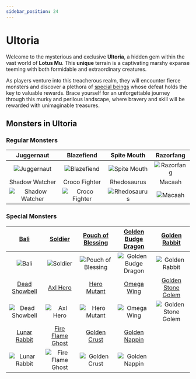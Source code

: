 ```yaml
---
sidebar_position: 24
---
```


# Ultoria

Welcome to the mysterious and exclusive **Ultoria**, a hidden gem within the vast world of **Lotus Mu**. This **unique** terrain is a captivating marshy expanse teeming with both formidable and extraordinary creatures.

As players venture into this treacherous realm, they will encounter fierce monsters and discover a plethora of [special beings](/category/others) whose defeat holds the key to valuable rewards. Brace yourself for an unforgettable journey through this murky and perilous landscape, where bravery and skill will be rewarded with unimaginable treasures.

## Monsters in Ultoria

### Regular Monsters

|                         Juggernaut                          |                        Blazefiend                         |                      Spite Mouth                      |                     Razorfang                     |
| :---------------------------------------------------------: | :-------------------------------------------------------: | :---------------------------------------------------: | :-----------------------------------------------: |
|     ![Juggernaut](/img/monsters/ultoria/juggernaut.jpg)     |    ![Blazefiend](/img/monsters/ultoria/blazefiend.jpg)    | ![Spite Mouth](/img/monsters/ultoria/spitemouth.jpg)  | ![Razorfang](/img/monsters/ultoria/razorfang.jpg) |
|                       Shadow Watcher                        |                       Croco Fighter                       |                      Rhedosaurus                      |                      Macaah                       |
| ![Shadow Watcher](/img/monsters/ultoria/shadow-watcher.jpg) | ![Croco Fighter](/img/monsters/ultoria/croco-fighter.jpg) | ![Rhedosaurus](/img/monsters/ultoria/rhedosaurus.jpg) |    ![Macaah](/img/monsters/ultoria/macaah.jpg)    |

### Special Monsters

|              [Bali](/special-monsters/others/bali)               |              [Soldier](/special-monsters/others/soldier)               |     [Pouch of Blessing](/special-monsters/others/pouch-of-blessing)      |  [Golden Budge Dragon](/special-monsters/others/golden-budge-dragon)  |       [Golden Rabbit](/special-monsters/others/golden-rabbit)       |
| :--------------------------------------------------------------: | :--------------------------------------------------------------------: | :----------------------------------------------------------------------: | :-------------------------------------------------------------------: | :-----------------------------------------------------------------: |
|          ![Bali](/img/monsters/special/others/bali.jpg)          |          ![Soldier](/img/monsters/special/others/soldier.jpg)          | ![Pouch of Blessing](/img/monsters/special/others/pouch-of-blessing.jpg) | ![Golden Budge Dragon](/img/monsters/special/golden/budge-dragon.jpg) |  ![Golden Rabbit](/img/monsters/special/golden/golden-rabbit.jpg)   |
|     [Dead Showbell](/special-monsters/others/dead-showbell)      |             [Axl Hero](/special-monsters/others/axl-hero)              |           [Hero Mutant](/special-monsters/others/hero-mutant)            |           [Omega Wing](/special-monsters/others/omega-wing)           |  [Golden Stone Golem](/special-monsters/others/golden-stone-golem)  |
| ![Dead Showbell](/img/monsters/special/others/dead-showbell.jpg) |         ![Axl Hero](/img/monsters/special/others/axl-hero.jpg)         |       ![Hero Mutant](/img/monsters/special/others/hero-mutant.jpg)       |      ![Omega Wing](/img/monsters/special/others/omega-wing.jpg)       | ![Golden Stone Golem](/img/monsters/special/golden/stone-golem.jpg) |
|      [Lunar Rabbit](/special-monsters/others/lunar-rabbit)       |     [Fire Flame Ghost](/special-monsters/others/fire-flame-ghost)      |          [Golden Crust](/special-monsters/others/golden-crust)           |        [Golden Nappin](/special-monsters/others/golden-napin)         |                                                                     |
|  ![Lunar Rabbit](/img/monsters/special/others/lunar-rabbit.jpg)  | ![Fire Flame Ghost](/img/monsters/special/others/fire-flame-ghost.jpg) |      ![Golden Crust](/img/monsters/special/golden/golden-crust.jpg)      |   ![Golden Nappin](/img/monsters/special/golden/golden-nappin.jpg)    |                                                                     |
